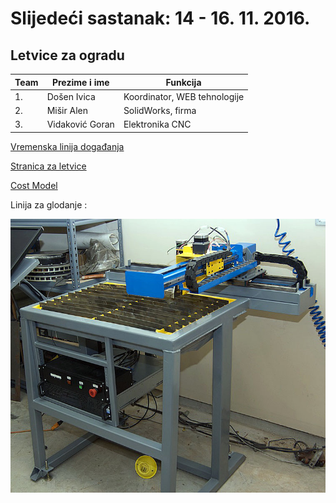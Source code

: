 # Slijedeći sastanak: 14 - 16. 11. 2016.


## Letvice za ogradu 

| Team          | Prezime i ime |Funkcija |
|---|---|---|
| 1.            | Došen Ivica  | Koordinator, WEB tehnologije |
| 2.            | Mišir Alen  | SolidWorks, firma|
| 3.            | Vidaković Goran  | Elektronika CNC |


[Vremenska linija događanja ](https://github.com/acivinesod/letvice/blob/master/Time%20line)

[Stranica za letvice ](http://www.acivinesod.com/letvice/Letvice.html)

[Cost Model](https://github.com/acivinesod/letvice/blob/master/Cost_Model_Letvice.pdf)

Linija za glodanje :

![CNC](https://github.com/acivinesod/letvice/blob/master/cnc_1.jpg)






